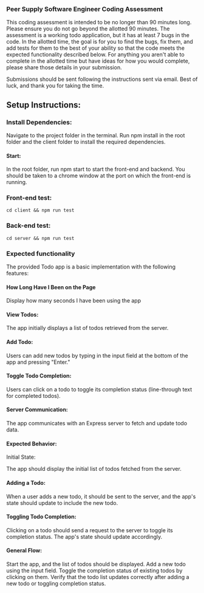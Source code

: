 
### Peer Supply Software Engineer Coding Assessment
This coding assessment is intended to be no longer than 90 minutes long. Please ensure you do not go beyond the allotted 90 minutes. The assessment is a working todo application, but it has at least 7 bugs in the code. In the allotted time, the goal is for you to find the bugs, fix them, and add tests for them to the best of your ability so that the code meets the expected functionality described below. For anything you aren't able to complete in the allotted time but have ideas for how you would complete, please share those details in your submission.

Submissions should be sent following the instructions sent via email. Best of luck, and thank you for taking the time.

## Setup Instructions:

### Install Dependencies:

Navigate to the project folder in the terminal.
Run npm install in the root folder and the client folder to install the required dependencies.


#### Start:

In the root folder, run npm start to start the front-end and backend. You should be taken to a chrome window at the port on which the front-end is running.


### Front-end test:
`cd client && npm run test`

### Back-end test:
`cd server && npm run test`

### Expected functionality
The provided Todo app is a basic implementation with the following features:

#### How Long Have I Been on the Page
Display how many seconds I have been using the app


#### View Todos:
The app initially displays a list of todos retrieved from the server.

#### Add Todo:
Users can add new todos by typing in the input field at the bottom of the app and pressing "Enter."

#### Toggle Todo Completion:
Users can click on a todo to toggle its completion status (line-through text for completed todos).

#### Server Communication:
The app communicates with an Express server to fetch and update todo data.

#### Expected Behavior:
Initial State:

The app should display the initial list of todos fetched from the server.

#### Adding a Todo:

When a user adds a new todo, it should be sent to the server, and the app's state should update to include the new todo.

#### Toggling Todo Completion:
Clicking on a todo should send a request to the server to toggle its completion status. The app's state should update accordingly.


#### General Flow:
Start the app, and the list of todos should be displayed.
Add a new todo using the input field.
Toggle the completion status of existing todos by clicking on them.
Verify that the todo list updates correctly after adding a new todo or toggling completion status.